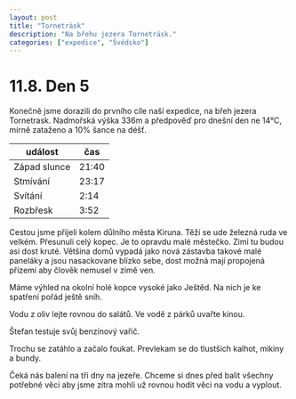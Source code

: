 ```yaml
---
layout: post
title: "Torneträsk"
description: "Na břehu jezera Torneträsk."
categories: ["expedice", "Švédsko"]
---
```


# 11.8. Den 5
Konečně jsme dorazili do prvního cíle naší expedice, na břeh jezera Tornetrask.
Nadmořská výška 336m a předpověď pro dnešní den ne 14°C, mírně zataženo a 10% šance na déšť. 

| událost | čas |
| --- | --- |
| Západ slunce | 21:40 |
| Stmívání | 23:17 |
| Svítání | 2:14 |
| Rozbřesk | 3:52 |

Cestou jsme přijeli kolem důlního města Kiruna. Těží se ude železná ruda ve velkém. Přesunuli celý kopec. Je to opravdu malé městečko. Zimi tu budou asi dost kruté. Většina domů vypadá jako nová zástavba takové malé paneláky a jsou nasackovane blízko sebe, dost možná mají propojená přízemí aby člověk nemusel v zimě ven.

Máme výhled na okolní holé kopce vysoké jako Ještěd. Na nich je ke spatření pořád ještě sníh.

Vodu z oliv lejte rovnou do salátů. Ve vodě z párků uvařte kinou.

Štefan testuje svůj benzínový vařič.

Trochu se zatáhlo a začalo foukat. Prevlekam se do tlustších kalhot, mikiny a bundy.

Čeká nás balení na tři dny na jezeře. Chceme si dnes před balit všechny potřebné věci aby jsme zítra mohli už rovnou hodit věci na vodu a vyplout.